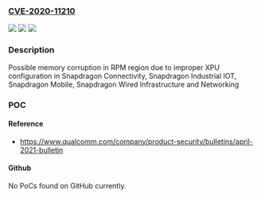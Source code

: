 ### [CVE-2020-11210](https://cve.mitre.org/cgi-bin/cvename.cgi?name=CVE-2020-11210)
![](https://img.shields.io/static/v1?label=Product&message=Snapdragon%20Connectivity%2C%20Snapdragon%20Industrial%20IOT%2C%20Snapdragon%20Mobile%2C%20Snapdragon%20Wired%20Infrastructure%20and%20Networking&color=blue)
![](https://img.shields.io/static/v1?label=Version&message=AR8035%2C%20PM4125%2C%20PM4250%2C%20PM6125%2C%20PM6150A%2C%20PM6150L%2C%20PM6350%2C%20PM7250B%2C%20PM8008%2C%20PMD9655%2C%20PMI632%2C%20PMK8003%2C%20QAT3519%2C%20QAT3522%2C%20QAT3555%2C%20QAT5515%2C%20QAT5516%2C%20QCA6390%2C%20QCA9984%2C%20QCM2290%2C%20QCM4290%2C%20QCS2290%2C%20QCS405%2C%20QCS4290%2C%20QDM2301%2C%20QDM2302%2C%20QET4101%2C%20QET6105%2C%20QPA4360%2C%20QPA4361%2C%20QPA6560%2C%20QPA8673%2C%20QSW6310%2C%20QSW8573%2C%20QSW8574%2C%20QTC410S%2C%20QTM525%2C%20SD460%2C%20SD480%2C%20SD662%2C%20SD665%2C%20SDR425%2C%20SDR660%2C%20SDR735%2C%20SDR735G%2C%20SM4125%2C%20SMB1351%2C%20SMB1354%2C%20SMB1355%2C%20SMB1396%2C%20SMR526%2C%20WCD9370%2C%20WCD9375%2C%20WCD9385%2C%20WCN3910%2C%20WCN3950%2C%20WCN3980%2C%20WCN3988%2C%20WCN3991%2C%20WCN3998%2C%20WCN3999%2C%20WCN6850%2C%20WGR7640%2C%20WSA8810%2C%20WSA8815%2C%20WTR2965%2C%20WTR3925%20&color=brightgreen)
![](https://img.shields.io/static/v1?label=Vulnerability&message=Improper%20Input%20Validation%20in%20Core&color=brightgreen)

### Description

Possible memory corruption in RPM region due to improper XPU configuration in Snapdragon Connectivity, Snapdragon Industrial IOT, Snapdragon Mobile, Snapdragon Wired Infrastructure and Networking

### POC

#### Reference
- https://www.qualcomm.com/company/product-security/bulletins/april-2021-bulletin

#### Github
No PoCs found on GitHub currently.

